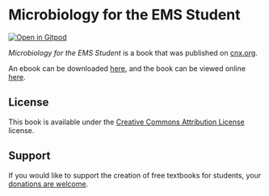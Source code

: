 # Microbiology for the EMS Student

[![Open in Gitpod](https://gitpod.io/button/open-in-gitpod.svg)](https://gitpod.io/from-referrer/)

_Microbiology for the EMS Student_ is a book that was published on [cnx.org](https://cnx.org/).

An ebook can be downloaded [here](https://github.com/cnx-user-books/cnxbook-microbiology-for-the-ems-student/releases/latest), and the book can be viewed online [here](https://github.com/cnx-user-books/cnxbook-microbiology-for-the-ems-student/releases/latest).

## License
This book is available under the [Creative Commons Attribution License](./LICENSE) license.

## Support
If you would like to support the creation of free textbooks for students, your [donations are welcome](https://riceconnect.rice.edu/donation/support-openstax-banner).
